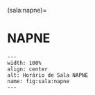 (sala:napne)=

# NAPNE

```{figure} ../_static/img/sala/napne.png
---
width: 100%
align: center
alt: Horário de Sala NAPNE
name: fig:sala:napne
---
```

